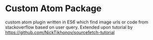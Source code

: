 # Custom Atom Package
custom atom plugin written in ES6 which find image urls or code from stackoverflow based on user query.
Extended upon tutorial by https://github.com/NickTikhonov/sourcefetch-tutorial
